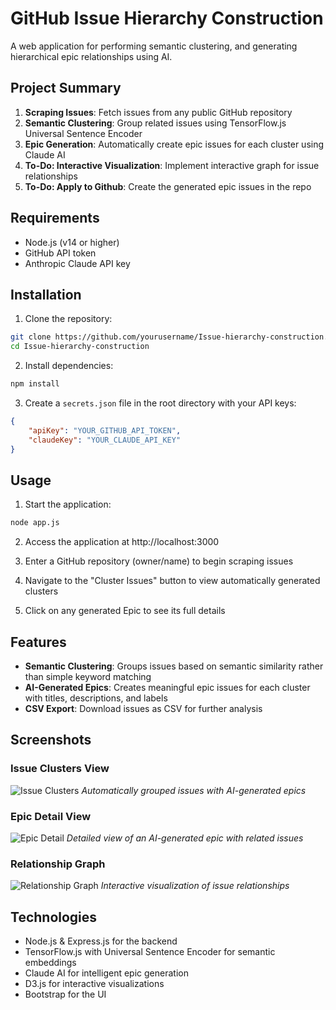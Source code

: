 # GitHub Issue Hierarchy Construction

A web application for performing semantic clustering, and generating hierarchical epic relationships using AI.

## Project Summary

1. **Scraping Issues**: Fetch issues from any public GitHub repository
2. **Semantic Clustering**: Group related issues using TensorFlow.js Universal Sentence Encoder
3. **Epic Generation**: Automatically create epic issues for each cluster using Claude AI
4. **To-Do: Interactive Visualization**: Implement interactive graph for issue relationships
4. **To-Do: Apply to Github**: Create the generated epic issues in the repo


## Requirements

- Node.js (v14 or higher)
- GitHub API token
- Anthropic Claude API key

## Installation

1. Clone the repository:
```bash
git clone https://github.com/yourusername/Issue-hierarchy-construction.git
cd Issue-hierarchy-construction
```

2. Install dependencies:
```bash
npm install
```

3. Create a `secrets.json` file in the root directory with your API keys:
```json
{
    "apiKey": "YOUR_GITHUB_API_TOKEN",
    "claudeKey": "YOUR_CLAUDE_API_KEY"
}
```

## Usage

1. Start the application:
```bash
node app.js
```

2. Access the application at http://localhost:3000

3. Enter a GitHub repository (owner/name) to begin scraping issues

4. Navigate to the "Cluster Issues" button to view automatically generated clusters

5. Click on any generated Epic to see its full details

## Features

- **Semantic Clustering**: Groups issues based on semantic similarity rather than simple keyword matching
- **AI-Generated Epics**: Creates meaningful epic issues for each cluster with titles, descriptions, and labels
- **CSV Export**: Download issues as CSV for further analysis

## Screenshots

### Issue Clusters View
![Issue Clusters](screenshots/clusters.png)
*Automatically grouped issues with AI-generated epics*

### Epic Detail View
![Epic Detail](screenshots/epic_detail.png)
*Detailed view of an AI-generated epic with related issues*

### Relationship Graph
![Relationship Graph](screenshots/graph.png)
*Interactive visualization of issue relationships*

## Technologies

- Node.js & Express.js for the backend
- TensorFlow.js with Universal Sentence Encoder for semantic embeddings
- Claude AI for intelligent epic generation
- D3.js for interactive visualizations
- Bootstrap for the UI
